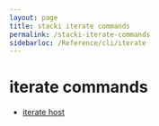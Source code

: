 ```yaml
---
layout: page
title: stacki iterate commands
permalink: /stacki-iterate-commands
sidebarloc: /Reference/cli/iterate
---
```


# iterate commands

  * [iterate host](iterate-host)
